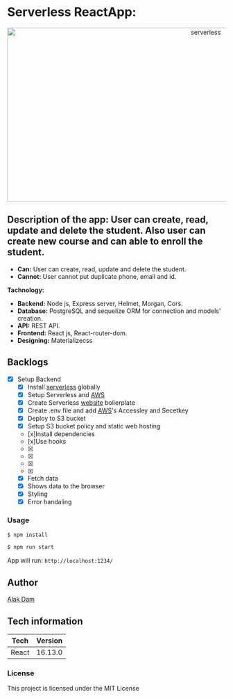 # Serverless ReactApp:

<div style="text-align:center">
<img
    height="400"
    width="900"
    alt="serverless"
   src="https://s3.amazonaws.com/public.assets.serverless.com/images/readme_serverless_website.gif"
  />
</div>

## Description of the app: User can create, read, update and delete the student. Also user can create new course and can able to enroll the student.

- **Can:** User can create, read, update and delete the student.
- **Cannot:** User cannot put duplicate phone, email and id.

**Tachnology:**

- **Backend:** Node js, Express server, Helmet, Morgan, Cors.
- **Database:** PostgreSQL and sequelize ORM for connection and models' creation.
- **API:** REST API.
- **Frontend:** React js, React-router-dom.
- **Designing:** Materializecss

## Backlogs

- [x] Setup Backend
  - [x] Install [serverless](https://serverless.com/) globally
  - [x] Setup Serverless and [AWS](https://aws.amazon.com/console/)
  - [x] Create Serverless [website](https://github.com/serverless-components/website) bolierplate
  - [x] Create .env file and add [AWS](https://aws.amazon.com/console/)'s Accessley and Secetkey
  - [x] Deploy to S3 bucket
  - [x] Setup S3 bucket policy and static web hosting
  - [x]Install dependencies
  - [x]Use hooks
  - [x]
  - [x]
  - [x]
  - [x]
  - [x] Fetch data
  - [x] Shows data to the browser
  - [x] Styling
  - [x] Error handaling

### Usage

```sh
$ npm install

$ npm run start

```

App will run: `http://localhost:1234/`

## Author

[Alak Dam](http://www.alakdam.com/)

## Tech information

| Tech  | Version |
| ----- | ------- |
| React | 16.13.0 |

### License

This project is licensed under the MIT License
